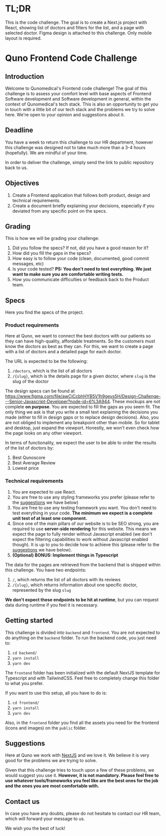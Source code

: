# TL;DR
This is the code challenge. The goal is to create a Next.js project with React, showing list of doctors and filters for the list, and a page with selected doctor. Figma design is attached to this challenge. Only mobile layout is required.

# Quno Frontend Code Challenge

## Introduction

Welcome to Qunomedical's Frontend code challenge! The goal of this challenge is to assess your comfort level with base aspects of Frontend Software development and Software development in general, within the context of Qunomedical's tech stack. This is also an opportunity to get you in touch with a little bit of our tech stack and the problems we try to solve here. We're open to your opinion and suggestions about it.

## Deadline

You have a week to return this challenge to our HR department, however this challenge was designed not to take much more than a 3-4 hours (hopefully). We are mindful of your time.

In order to deliver the challenge, simply send the link to public repository back to us.

## Objectives

1. Create a Frontend application that follows both product, design and technical requirements.
2. Create a document briefly explaining your decisions, especially if you deviated from any specific point on the specs.

## Grading

This is how we will be grading your challenge:

1. Did you follow the specs? If not, did you have a good reason for it?
2. How did you fill the gaps in the specs?
3. How easy is to follow your code (clean, documented, good commit messages, etc)
4. Is your code tested? **PS: You don't need to test everything. We just want to make sure you are comfortable writing tests.**
5. How you communicate difficulties or feedback back to the Product team.

## Specs

Here you find the specs of the project.

### Product requirements

Here at Quno, we want to connect the best doctors with our patients so they can have high-quality, affordable treatments. So the customers must know the doctors as best as they can. For this, we want to create a page with a list of doctors and a detailed page for each doctor.

The URL is expected to be the following:

1. `/doctors`, which is the list of all doctors
2. `/{slug}`, which is the details page for a given doctor, where `slug` is the slug of the doctor

The design specs can be found at https://www.figma.com/file/awCjCcbhHYB5V1h9gevs5H/Design-Challenge---Senior-Javascript-Developer?node-id=6%3A944. These mockups are not complete **on purpose**. You are expected to fill the gaps as you seem fit. The only thing we ask is that you write a small text explaining the decisions you made (either to fill in design gaps or to replace design decisions). Also, you are not obliged to implement any breakpoint other than mobile. So for tablet and desktop, just expand the viewport. Honestly, we won't even check how the page looks on any other viewport.

In terms of functionality, we expect the user to be able to order the results of the list of doctors by:

1. Best Qunoscore
2. Best Average Review
3. Lowest price

### Technical requirements

1. You are expected to use React.
2. You are free to use any styling frameworks you prefer (please refer to the [suggestions](#suggestions) we have below)
3. You are free to use any testing framework you want. You don't need to test everything in your code. **The minimum we expect is a complete unit test of at least one component.**
4. Since one of the main pillars of our website is to be SEO strong, you are required to use **server-side rendering** for this website. This means we expect the page to fully render without Javascript enabled (we don't expect the filtering capabilities to work without Javascript enabled though). It is up to you to decide how to achieve this (please refer to the [suggestions](#suggestions) we have below).
5. **(Optional) BONUS: Implement things in Typescript**

The data for the pages are retrieved from the backend that is shipped within this challenge. You have two endpoints:

1. `/`, which returns the list of all doctors with its reviews
2. `/{slug}`, which returns information about one specific doctor, represented by the slug `slug`

**We don't expect these endpoints to be hit at runtime**, but you can request data during runtime if you feel it is necessary.

## Getting started

This challenge is divided into `backend` and `frontend`. You are not expected to do anything on the `backend` folder. To run the backend code, you just need to:

1. `cd backend/`
2. `yarn install`
3. `yarn dev`

The `frontend` folder has been initialized with the default NextJS template for Typescript and with TailwindCSS. Feel free to completely change this folder to what you prefer.

If you want to use this setup, all you have to do is:

1. `cd frontend/`
2. `yarn install`
3. `yarn dev`

Also, in the `frontend` folder you find all the assets you need for the frontend (icons and images) on the `public` folder.


## Suggestions

Here at Quno we work with [NextJS](https://nextjs.org) and we love it. We believe it is very good for the problems we are trying to solve.

Given that this challenge tries to touch upon a few of these problems, we would suggest you use it. **However, it is not mandatory. Please feel free to use whatever tools/frameworks you feel like are the best ones for the job and the ones you are most comfortable with.**

## Contact us

In case you have any doubts, please do not hesitate to contact our HR team, which will forward your message to us.

We wish you the best of luck!

